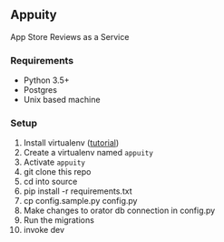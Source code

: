 Appuity
-----
App Store Reviews as a Service

### Requirements 
- Python 3.5+
- Postgres
- Unix based machine

### Setup 

1. Install virtualenv ([tutorial](http://python-guide-pt-br.readthedocs.io/en/latest/dev/virtualenvs/))
2. Create a virtualenv named `appuity`
3. Activate `appuity`
4. git clone this repo
5. cd into source
6. pip install -r requirements.txt
7. cp config.sample.py config.py
8. Make changes to orator db connection in config.py
9. Run the migrations
10. invoke dev
